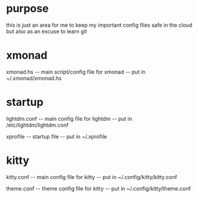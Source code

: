 # purpose
this is just an area for me to keep my important config files safe in the cloud but also as an excuse to learn git

# xmonad
xmonad.hs -- main script/config file for xmonad -- put in ~/.xmonad/xmonad.hs

# startup
lightdm.conf -- main config file for lightdm -- put in /etc/lightdm/lightdm.conf

xprofile -- startup file -- put in ~/.xprofile

# kitty
kitty.conf -- main config file for kitty -- put in ~/.config/kitty/kitty.conf

theme.conf -- theme config file for kitty -- put in ~/.config/kitty/theme.conf
